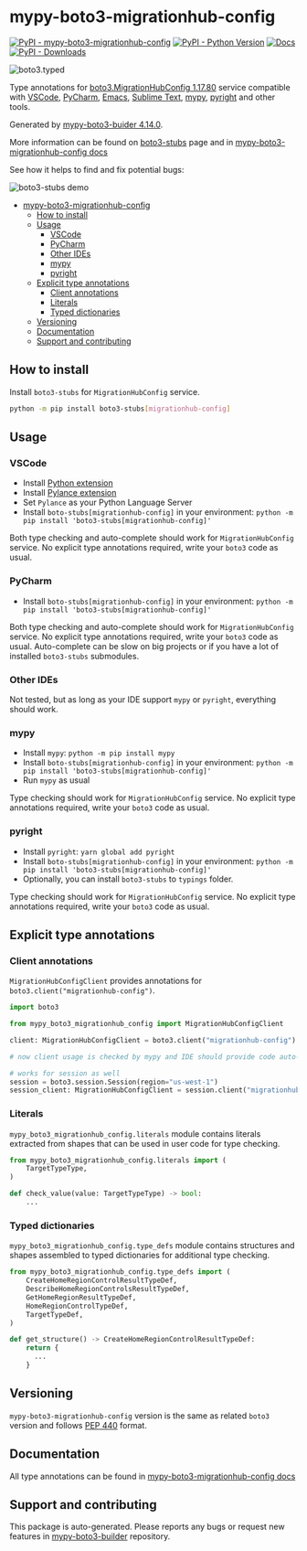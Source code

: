 # mypy-boto3-migrationhub-config<a id="mypy-boto3-migrationhub-config"></a>

[![PyPI - mypy-boto3-migrationhub-config](https://img.shields.io/pypi/v/mypy-boto3-migrationhub-config.svg?color=blue)](https://pypi.org/project/mypy-boto3-migrationhub-config)
[![PyPI - Python Version](https://img.shields.io/pypi/pyversions/mypy-boto3-migrationhub-config.svg?color=blue)](https://pypi.org/project/mypy-boto3-migrationhub-config)
[![Docs](https://img.shields.io/readthedocs/mypy-boto3-builder.svg?color=blue)](https://mypy-boto3-builder.readthedocs.io/)
[![PyPI - Downloads](https://img.shields.io/pypi/dw/mypy-boto3-migrationhub-config?color=blue)](https://pypistats.org/packages/mypy-boto3-migrationhub-config)

![boto3.typed](https://github.com/vemel/mypy_boto3_builder/raw/master/logo.png)

Type annotations for
[boto3.MigrationHubConfig 1.17.80](https://boto3.amazonaws.com/v1/documentation/api/1.17.80/reference/services/migrationhub-config.html#MigrationHubConfig)
service compatible with [VSCode](https://code.visualstudio.com/),
[PyCharm](https://www.jetbrains.com/pycharm/),
[Emacs](https://www.gnu.org/software/emacs/),
[Sublime Text](https://www.sublimetext.com/),
[mypy](https://github.com/python/mypy),
[pyright](https://github.com/microsoft/pyright) and other tools.

Generated by
[mypy-boto3-buider 4.14.0](https://github.com/vemel/mypy_boto3_builder).

More information can be found on
[boto3-stubs](https://pypi.org/project/boto3-stubs/) page and in
[mypy-boto3-migrationhub-config docs](https://vemel.github.io/boto3_stubs_docs/mypy_boto3_migrationhub_config/)

See how it helps to find and fix potential bugs:

![boto3-stubs demo](https://github.com/vemel/mypy_boto3_builder/raw/master/demo.gif)

- [mypy-boto3-migrationhub-config](#mypy-boto3-migrationhub-config)
  - [How to install](#how-to-install)
  - [Usage](#usage)
    - [VSCode](#vscode)
    - [PyCharm](#pycharm)
    - [Other IDEs](#other-ides)
    - [mypy](#mypy)
    - [pyright](#pyright)
  - [Explicit type annotations](#explicit-type-annotations)
    - [Client annotations](#client-annotations)
    - [Literals](#literals)
    - [Typed dictionaries](#typed-dictionaries)
  - [Versioning](#versioning)
  - [Documentation](#documentation)
  - [Support and contributing](#support-and-contributing)

## How to install<a id="how-to-install"></a>

Install `boto3-stubs` for `MigrationHubConfig` service.

```bash
python -m pip install boto3-stubs[migrationhub-config]
```

## Usage<a id="usage"></a>

### VSCode<a id="vscode"></a>

- Install
  [Python extension](https://marketplace.visualstudio.com/items?itemName=ms-python.python)
- Install
  [Pylance extension](https://marketplace.visualstudio.com/items?itemName=ms-python.vscode-pylance)
- Set `Pylance` as your Python Language Server
- Install `boto-stubs[migrationhub-config]` in your environment:
  `python -m pip install 'boto3-stubs[migrationhub-config]'`

Both type checking and auto-complete should work for `MigrationHubConfig`
service. No explicit type annotations required, write your `boto3` code as
usual.

### PyCharm<a id="pycharm"></a>

- Install `boto-stubs[migrationhub-config]` in your environment:
  `python -m pip install 'boto3-stubs[migrationhub-config]'`

Both type checking and auto-complete should work for `MigrationHubConfig`
service. No explicit type annotations required, write your `boto3` code as
usual. Auto-complete can be slow on big projects or if you have a lot of
installed `boto3-stubs` submodules.

### Other IDEs<a id="other-ides"></a>

Not tested, but as long as your IDE support `mypy` or `pyright`, everything
should work.

### mypy<a id="mypy"></a>

- Install `mypy`: `python -m pip install mypy`
- Install `boto-stubs[migrationhub-config]` in your environment:
  `python -m pip install 'boto3-stubs[migrationhub-config]'`
- Run `mypy` as usual

Type checking should work for `MigrationHubConfig` service. No explicit type
annotations required, write your `boto3` code as usual.

### pyright<a id="pyright"></a>

- Install `pyright`: `yarn global add pyright`
- Install `boto-stubs[migrationhub-config]` in your environment:
  `python -m pip install 'boto3-stubs[migrationhub-config]'`
- Optionally, you can install `boto3-stubs` to `typings` folder.

Type checking should work for `MigrationHubConfig` service. No explicit type
annotations required, write your `boto3` code as usual.

## Explicit type annotations<a id="explicit-type-annotations"></a>

### Client annotations<a id="client-annotations"></a>

`MigrationHubConfigClient` provides annotations for
`boto3.client("migrationhub-config")`.

```python
import boto3

from mypy_boto3_migrationhub_config import MigrationHubConfigClient

client: MigrationHubConfigClient = boto3.client("migrationhub-config")

# now client usage is checked by mypy and IDE should provide code auto-complete

# works for session as well
session = boto3.session.Session(region="us-west-1")
session_client: MigrationHubConfigClient = session.client("migrationhub-config")
```

### Literals<a id="literals"></a>

`mypy_boto3_migrationhub_config.literals` module contains literals extracted
from shapes that can be used in user code for type checking.

```python
from mypy_boto3_migrationhub_config.literals import (
    TargetTypeType,
)

def check_value(value: TargetTypeType) -> bool:
    ...
```

### Typed dictionaries<a id="typed-dictionaries"></a>

`mypy_boto3_migrationhub_config.type_defs` module contains structures and
shapes assembled to typed dictionaries for additional type checking.

```python
from mypy_boto3_migrationhub_config.type_defs import (
    CreateHomeRegionControlResultTypeDef,
    DescribeHomeRegionControlsResultTypeDef,
    GetHomeRegionResultTypeDef,
    HomeRegionControlTypeDef,
    TargetTypeDef,
)

def get_structure() -> CreateHomeRegionControlResultTypeDef:
    return {
      ...
    }
```

## Versioning<a id="versioning"></a>

`mypy-boto3-migrationhub-config` version is the same as related `boto3` version
and follows [PEP 440](https://www.python.org/dev/peps/pep-0440/) format.

## Documentation<a id="documentation"></a>

All type annotations can be found in
[mypy-boto3-migrationhub-config docs](https://vemel.github.io/boto3_stubs_docs/mypy_boto3_migrationhub_config/)

## Support and contributing<a id="support-and-contributing"></a>

This package is auto-generated. Please reports any bugs or request new features
in [mypy-boto3-builder](https://github.com/vemel/mypy_boto3_builder/issues/)
repository.
